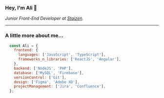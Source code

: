 ### Hey, I'm Ali 👺
*Junior Front-End Developer at [Staizen](https://staizen.com/).*

---

###  A little more about me...
```javascript
  const Ali = {
    frontend: {
      languages: ['JavaScript', 'TypeScript'],
      frameworks_n_libraries: ['ReactJS', 'Angular'],
    },
    backend: ['NodeJS', 'PHP'],
    database: ['MySQL', 'Firebase'],
    versionControl: ['Git'],
    design: ['Figma', 'Adobe XD'],
    projectManagement: ['Jira', 'Confluence'],
  };

